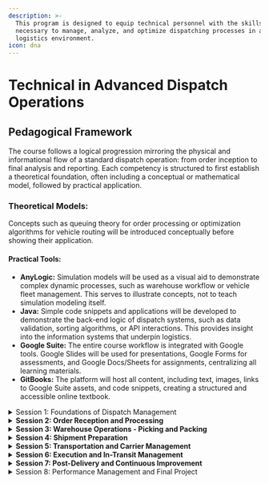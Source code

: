 ```yaml
---
description: >-
  This program is designed to equip technical personnel with the skills
  necessary to manage, analyze, and optimize dispatching processes in a modern
  logistics environment.
icon: dna
---
```


# Technical in Advanced Dispatch Operations

## Pedagogical Framework

The course follows a logical progression mirroring the physical and informational flow of a standard dispatch operation: from order inception to final analysis and reporting. Each competency is structured to first establish a theoretical foundation, often including a conceptual or mathematical model, followed by practical application.

### Theoretical Models:&#x20;

Concepts such as queuing theory for order processing or optimization algorithms for vehicle routing will be introduced conceptually before showing their application.

#### Practical Tools:

* **AnyLogic:** Simulation models will be used as a visual aid to demonstrate complex dynamic processes, such as warehouse workflow or vehicle fleet management. This serves to illustrate concepts, not to teach simulation modeling itself.
* **Java:** Simple code snippets and applications will be developed to demonstrate the back-end logic of dispatch systems, such as data validation, sorting algorithms, or API interactions. This provides insight into the information systems that underpin logistics.
* **Google Suite:** The entire course workflow is integrated with Google tools. Google Slides will be used for presentations, Google Forms for assessments, and Google Docs/Sheets for assignments, centralizing all learning materials.
* **GitBooks:** The platform will host all content, including text, images, links to Google Suite assets, and code snippets, creating a structured and accessible online textbook.

<details>

<summary>Session 1: Foundations of Dispatch Management</summary>

Competency 1: The Role of Dispatch in the Logistics Value Chain

Competency 2: Dispatch Information Systems (DIS)

</details>

<details>

<summary><strong>Session 2: Order Reception and Processing</strong></summary>

Competency 3: Order Ingestion and Validation

Competency 4: Order Prioritization and Batching

</details>

<details>

<summary><strong>Session 3: Warehouse Operations - Picking and Packing</strong></summary>

Competency 5: Inventory and Warehouse Layout

Competency 6: Picking Strategies and Optimization

</details>

<details>

<summary><strong>Session 4: Shipment Preparation</strong></summary>

Competency 7: Packing and Value-Added Services

Competency 8: Labeling, Documentation, and Staging

</details>

<details>

<summary><strong>Session 5: Transportation and Carrier Management</strong></summary>

Competency 9: Carrier Selection and Relations

Competency 10: Vehicle Loading and Route Planning

</details>

<details>

<summary><strong>Session 6: Execution and In-Transit Management</strong></summary>

Competency 11: The Dispatch Event and Manifesting

Competency 12: Shipment Tracking and Event Management

</details>

<details>

<summary><strong>Session 7: Post-Delivery and Continuous Improvement</strong></summary>

Competency 13: Handling Returns (Reverse Logistics)

Competency 14: Data Collection for Performance Analysis

</details>

<details>

<summary>Session 8: Performance Management and Final Project</summary>

Competency 15: Key Performance Indicators (KPIs) for Dispatch

Competency 16: Reporting and Data Visualization

</details>
